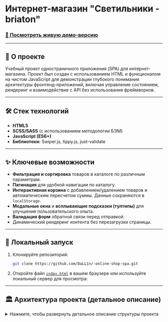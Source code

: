 # Интернет-магазин "Светильники - briaton"

### [🚀 Посмотреть живую демо-версию](https://DaLL1n.github.io/-online-shop-spa/)

---

## 📖 О проекте

Учебный проект одностраничного приложения (SPA) для интернет-магазина. Проект был создан с использованием HTML и функционалом на чистом JavaScript для демонстрации глубокого понимания архитектуры фронтенд-приложений, включая управление состоянием, рендеринг и взаимодействие с API без использования фреймворков.

---

## 🛠️ Стек технологий

- **HTML5**
- **SCSS/SASS** (с использованием методологии БЭМ)
- **JavaScript (ES6+)**
- **Библиотеки:** Swiper.js, tippy.js, just-validate

---

## ✨ Ключевые возможности

- **Фильтрация и сортировка** товаров в каталоге по различным параметрам.
- **Пагинация** для удобной навигации по каталогу.
- **Интерактивная корзина** с добавлением/удалением товаров и автоматическим пересчетом суммы. Данные сохраняются в `localStorage`.
- **Модальные окна** и **всплывающие подсказки (тултипы)** для улучшения пользовательского опыта.
- **Валидация форм** обратной связи перед отправкой.
- Динамический рендеринг контента без перезагрузки страницы.

---

## 🚀 Локальный запуск

1.  Клонируйте репозиторий:

    ```bash
    git clone https://github.com/DaLL1n/-online-shop-spa.git
    ```

2.  Откройте файл [`index.html`](./catalog.html) в вашем браузере или используйте локальный сервер для просмотра:

---

## 🏛️ Архитектура проекта (детальное описание)

<details>
<summary>Нажмите, чтобы развернуть детальное описание структуры проекта</summary>

### Оглавление

- [Структура проекта](#структура-проекта-1)
- [Директории](#директории-1)
  - [`api`](#api-1)
  - [`components`](#components-1)
  - [`modules`](#modules-1)
  - [`render`](#render-1)
  - [`store`](#store-1)
  - [`utils`](#utils-1)

### Структура проекта

- **`js/api/`**: Взаимодействие с внешними источниками данных.
- **`js/components/`**: Переиспользуемые UI-компоненты (классы или функции для создания DOM-элементов)
- **`js/modules/`**: Модули, управляющие бизнес-логикой и инициализацией функциональности.
- **`js/render/`**: Функции, отвечающие за отрисовку (рендеринг) данных в DOM
- **`js/store/`**: Модули управления состоянием приложения (хранение и управление данными).
- **`js/utils/`**: Вспомогательные утилиты и хелперы для работы с DOM и данными.

---

### Директории

#### `api`

Содержит модули для работы с API и другими внешними источниками данных.

| Файл                                        | Описание                                                                        |
| :------------------------------------------ | :------------------------------------------------------------------------------ |
| [`FormsApi.js`](./js/api/FormsApi.js)       | Отвечает за отправку данных из форм (например, формы обратной связи) на сервер. |
| [`ProductsApi.js`](./js/api/ProductsApi.js) | Отвечает за загрузку данных о товарах из `data.json`.                           |

#### `components`

Компоненты отвечают за создание и управление конкретными частями пользовательского интерфейса.

| Файл                                                         | Описание                                                                                                                               |
| :----------------------------------------------------------- | :------------------------------------------------------------------------------------------------------------------------------------- |
| [`Accordion.js`](./js/components/Accordion.js)               | Инициализирует и управляет поведением UI-элементов типа "аккордеон".                                                                   |
| [`App.js`](./js/components/App.js)                           | Центральный модуль обновления UI. Экспортирует функцию `updateUI`, которая перерисовывает каталог и пагинацию при изменении состояния. |
| [`BasketItem.js`](./js/components/BasketItem.js)             | Класс для создания DOM-элемента одного товара в корзине.                                                                               |
| [`BurgerMenu.js`](./js/components/BurgerMenu.js)             | Управляет логикой открытия и закрытия главного меню каталога.                                                                          |
| [`CategoryCounter.js`](./js/components/CategoryCounter.js)   | Обновляет счетчики количества товаров в каждой категории в блоке фильтров.                                                             |
| [`LocationSelector.js`](./js/components/LocationSelector.js) | Управляет выпадающим списком выбора города в шапке сайта.                                                                              |
| [`ModalForm.js`](./js/components/ModalForm.js)               | Класс для создания модального окна (успех/ошибка) после отправки формы.                                                                |
| [`ProductCard.js`](./js/components/ProductCard.js)           | Базовый класс для создания карточки товара. Включает методы для создания визуального и информационного блоков.                         |
| [`ProductCardDay.js`](./js/components/ProductCardDay.js)     | Класс, наследуемый от `ProductCard`, для создания карточки в секции "Товар дня".                                                       |
| [`ProductTooltip.js`](./js/components/ProductTooltip.js)     | Создает всплывающую подсказку (тултип), которая показывает наличие товара в разных городах.                                            |

#### `modules`

Модули, которые инкапсулируют более сложную бизнес-логику, объединяя компоненты, состояние и рендеры для реализации конкретной функциональности.

| Файл                                                              | Описание                                                                                                                    |
| :---------------------------------------------------------------- | :-------------------------------------------------------------------------------------------------------------------------- |
| [`BasketInitializer.js`](./js/modules/BasketInitializer.js)       | Инициализирует всю функциональность корзины: открытие/закрытие, добавление и удаление товаров.                              |
| [`CatalogFilters.js`](./js/modules/CatalogFilters.js)             | Инициализирует обработчики событий для всех фильтров каталога (сортировка, категории, наличие) и связывает их с состоянием. |
| [`FeedbackForm.js`](./js/modules/FeedbackForm.js)                 | Инициализирует форму обратной связи, настраивает валидацию и управляет процессом её отправки.                               |
| [`ModalController.js`](./js/modules/ModalController.js)           | Контроллер для управления показом модальных окон, созданных через `ModalForm.js`.                                           |
| [`PaginationController.js`](./js/modules/PaginationController.js) | Управляет пагинацией в каталоге, отслеживает клики по страницам и обновляет состояние.                                      |
| [`TooltipInitializer.js`](./js/modules/TooltipInitializer.js)     | Инициализирует все тултипы на странице с использованием библиотеки `tippy.js`.                                              |
| [`Validation.js`](./js/modules/Validation.js)                     | Инкапсулирует логику и правила валидации для форм с использованием библиотеки `just-validate`.                              |

#### `render`

Содержит функции, отвечающие за отрисовку данных в DOM. Они получают данные из `store` и создают на их основе HTML.

| Файл                                                                     | Описание                                                                        |
| :----------------------------------------------------------------------- | :------------------------------------------------------------------------------ |
| [`BasketRenderer.js`](./js/render/BasketRenderer.js)                     | Отвечает за отрисовку содержимого корзины на основе данных из `BasketState`.    |
| [`CatalogRenderer.js`](./js/render/CatalogRenderer.js)                   | Рендерит список карточек товаров в каталоге.                                    |
| [`PaginationRenderer.js`](./js/render/PaginationRenderer.js)             | Рендерит ссылки пагинации на основе общего количества отсортированных товаров.  |
| [`ProductDaySliderRenderer.js`](./js/render/ProductDaySliderRenderer.js) | Рендерит слайдер "Товар дня", наполняя его карточками и инициализируя `Swiper`. |

#### `store`

Модули управления состоянием.

| Файл                                            | Описание                                                                                                                                           |
| :---------------------------------------------- | :------------------------------------------------------------------------------------------------------------------------------------------------- |
| [`BasketState.js`](./js/store/BasketState.js)   | Управляет состоянием корзины. Использует `localStorage` для хранения данных и предоставляет методы для добавления, удаления и получения товаров.   |
| [`CatalogState.js`](./js/store/CatalogState.js) | Центральное хранилище состояния для каталога. Содержит все товары, параметры фильтрации и сортировки, а также логику для применения этих фильтров. |

#### `utils`

Содержит небольшие, переиспользуемые функции-утилиты, которые помогают в работе с DOM и данными.

| Файл                                                      | Описание                                                                                          |
| :-------------------------------------------------------- | :------------------------------------------------------------------------------------------------ |
| [`ElementCreator.js`](./js/utils/ElementCreator.js)       | Содержит хелперы `createTagElement` и `createSvgElement` для программного создания DOM-элементов. |
| [`PriceBlockCreator.js`](./js/utils/PriceBlockCreator.js) | Утилита для создания стандартного DOM-блока отображения цены (старой и новой).                    |

</details>
